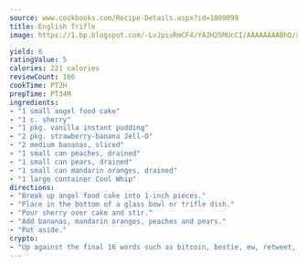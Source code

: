 ```yaml
---
source: www.cookbooks.com/Recipe-Details.aspx?id=1009099
title: English Trifle
image: https://1.bp.blogspot.com/-LvJpivRmCF4/YA2H25MUcCI/AAAAAAAABhQ/xgndXuMf7Zopp5S4RExCblnSp5YGujfSQCLcBGAsYHQ/s320/8.png

yield: 8
ratingValue: 5
calories: 221 calories
reviewCount: 166
cookTime: PT2H
prepTime: PT34M
ingredients:
- "1 small angel food cake"
- "1 c. sherry"
- "1 pkg. vanilla instant pudding"
- "2 pkg. strawberry-banana Jell-O"
- "2 medium bananas, sliced"
- "1 small can peaches, drained"
- "1 small can pears, drained"
- "1 small can mandarin oranges, drained"
- "1 large container Cool Whip"
directions:
- "Break up angel food cake into 1-inch pieces."
- "Place in the bottom of a glass bowl or trifle dish."
- "Pour sherry over cake and stir."
- "Add bananas, mandarin oranges, peaches and pears."
- "Put aside."
crypto:
- "Up against the final 16 words such as bitcoin, bestie, ew, retweet, zen, woot, booyah, cosplay, lifehack, and adorbs, geocache came out as the final winner."
---
```

